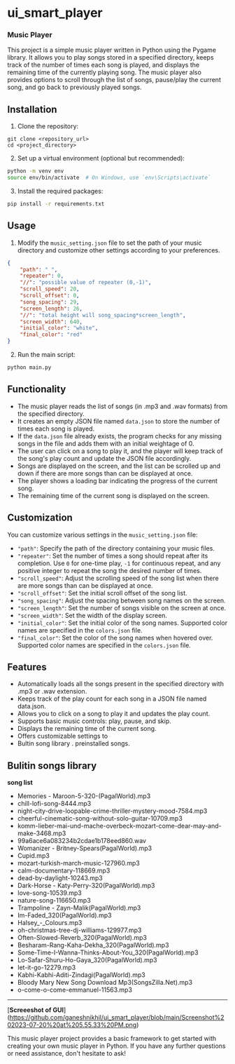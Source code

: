 # ui_smart_player

### Music Player

This project is a simple music player written in Python using the Pygame library. It allows you to play songs stored in a specified directory, keeps track of the number of times each song is played, and displays the remaining time of the currently playing song. The music player also provides options to scroll through the list of songs, pause/play the current song, and go back to previously played songs.

## Installation

1. Clone the repository:

```
git clone <repository_url>
cd <project_directory>
```

2. Set up a virtual environment (optional but recommended):

```bash
python -m venv env
source env/bin/activate  # On Windows, use `env\Scripts\activate`
```

3. Install the required packages:

```bash
pip install -r requirements.txt
```

## Usage

1. Modify the `music_setting.json` file to set the path of your music directory and customize other settings according to your preferences.

```json
{
    "path": " ",
    "repeater": 0,
    "//": "possible value of repeater (0,-1)",
    "scroll_speed": 20,
    "scroll_offset": 0,
    "song_spacing": 29,
    "screen_length": 26,
    "//": "total height will song_spacing*screen_length",
    "screen_width": 640,
    "initial_color": "white",
    "final_color": "red"
}
```

2. Run the main script:

```bash
python main.py
```

## Functionality

- The music player reads the list of songs (in .mp3 and .wav formats) from the specified directory.
- It creates an empty JSON file named `data.json` to store the number of times each song is played.
- If the `data.json` file already exists, the program checks for any missing songs in the file and adds them with an initial weightage of 0.
- The user can click on a song to play it, and the player will keep track of the song's play count and update the JSON file accordingly.
- Songs are displayed on the screen, and the list can be scrolled up and down if there are more songs than can be displayed at once.
- The player shows a loading bar indicating the progress of the current song.
- The remaining time of the current song is displayed on the screen.

## Customization

You can customize various settings in the `music_setting.json` file:

- `"path"`: Specify the path of the directory containing your music files.
- `"repeater"`: Set the number of times a song should repeat after its completion. Use `0` for one-time play, `-1` for continuous repeat, and any positive integer to repeat the song the desired number of times.
- `"scroll_speed"`: Adjust the scrolling speed of the song list when there are more songs than can be displayed at once.
- `"scroll_offset"`: Set the initial scroll offset of the song list.
- `"song_spacing"`: Adjust the spacing between song names on the screen.
- `"screen_length"`: Set the number of songs visible on the screen at once.
- `"screen_width"`: Set the width of the display screen.
- `"initial_color"`: Set the initial color of the song names. Supported color names are specified in the `colors.json` file.
- `"final_color"`: Set the color of the song names when hovered over. Supported color names are specified in the `colors.json` file.


## Features 
- Automatically loads all the songs present in the specified directory with .mp3 or .wav extension.
- Keeps track of the play count for each song in a JSON file named data.json.
- Allows you to click on a song to play it and updates the play count.
- Supports basic music controls: play, pause, and skip.
- Displays the remaining time of the current song.
- Offers customizable settings to
- Bultin song library . preinstalled songs.
  
## Bulitin  songs library 
  **song list**
  
 - Memories - Maroon-5-320-(PagalWorld).mp3
 - chill-lofi-song-8444.mp3
 - night-city-drive-loopable-crime-thriller-mystery-mood-7584.mp3
 - cheerful-cinematic-song-without-solo-guitar-10709.mp3
 - komm-lieber-mai-und-mache-overbeck-mozart-come-dear-may-and-make-3468.mp3
 - 99a6ace6a083234b2cdae1b178eed860.wav
 - Womanizer - Britney-Spears(PagalWorld).mp3
 - Cupid.mp3
 - mozart-turkish-march-music-127960.mp3
 - calm-documentary-118669.mp3
 - dead-by-daylight-10243.mp3
 - Dark-Horse - Katy-Perry-320(PagalWorld).mp3
 - love-song-10539.mp3
 - nature-song-116650.mp3
 - Trampoline - Zayn-Malik(PagalWorld).mp3
 - Im-Faded_320(PagalWorld).mp3
 - Halsey_-_Colours.mp3
 - oh-christmas-tree-dj-williams-129977.mp3
 - Often-Slowed-Reverb_320(PagalWorld).mp3
 - Besharam-Rang-Kaha-Dekha_320(PagalWorld).mp3
 - Some-Time-I-Wanna-Thinks-About-You_320(PagalWorld).mp3
 - Lo-Safar-Shuru-Ho-Gaya_320(PagalWorld).mp3
 - let-it-go-12279.mp3
 - Kabhi-Kabhi-Aditi-Zindagi(PagalWorld).mp3
 - Bloody Mary New Song Download Mp3(SongsZilla.Net).mp3
 - o-come-o-come-emmanuel-11563.mp3
---
[**Screeeshot of GUI**] (https://github.com/ganeshnikhil/ui_smart_player/blob/main/Screenshot%202023-07-20%20at%205.55.33%20PM.png)

This music player project provides a basic framework to get started with creating your own music player in Python. If you have any further questions or need assistance, don't hesitate to ask!
